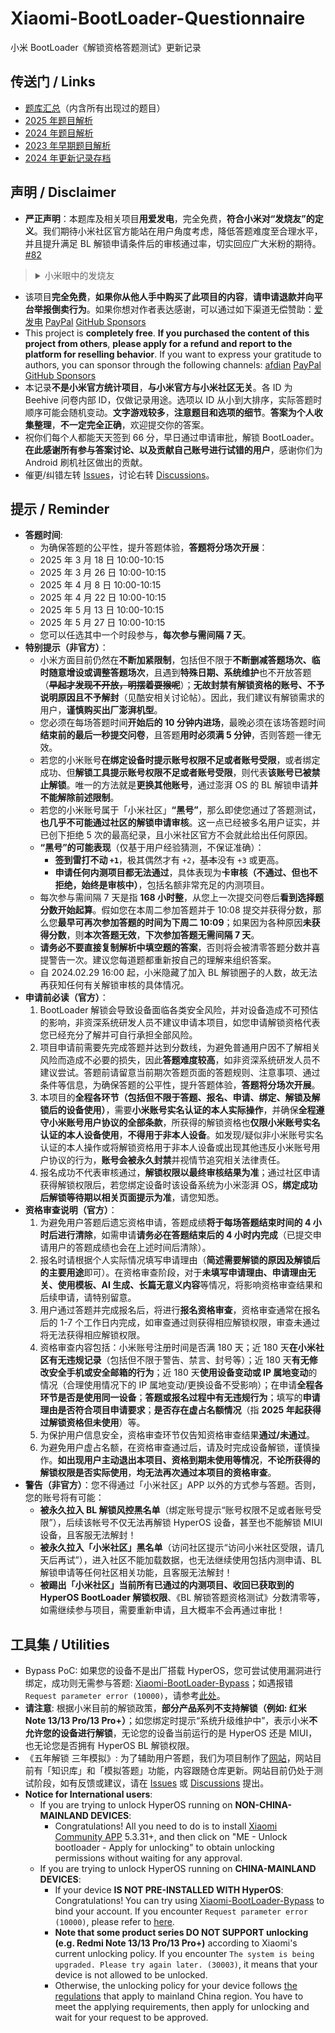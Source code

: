 # Xiaomi-BootLoader-Questionnaire
小米 BootLoader《解锁资格答题测试》更新记录

## 传送门 / Links
- [题库汇总](https://github.com/MlgmXyysd/Xiaomi-BootLoader-Questionnaire/discussions/95)（内含所有出现过的题目）
- [2025 年题目解析](https://github.com/MlgmXyysd/Xiaomi-BootLoader-Questionnaire/discussions/238)
- [2024 年题目解析](https://github.com/MlgmXyysd/Xiaomi-BootLoader-Questionnaire/discussions/4)
- [2023 年早期题目解析](https://github.com/MlgmXyysd/Xiaomi-BootLoader-Questionnaire/discussions/69)
- [2024 年更新记录存档](history-2024.md)

## 声明 / Disclaimer
- **严正声明**：本题库及相关项目**用爱发电**，完全免费，**符合小米对“发烧友”的定义**。我们期待小米社区官方能站在用户角度考虑，降低答题难度至合理水平，并且提升满足 BL 解锁申请条件后的审核通过率，切实回应广大米粉的期待。 [#82](https://github.com/MlgmXyysd/Xiaomi-BootLoader-Questionnaire/discussions/82)
> <details>
>   <summary>小米眼中的发烧友</summary>
> 	
>   - 发烧友具备**分享精神**，因此在有一些好的知识或经验时，**会积极分享和交流**，不会去利用“资源”去“谋利”
> 	
>   - 发烧友具备**学习精神**，因此在遇到新鲜事物或新知识时，**会乐于学习和钻研**，不会肆意谩骂
>     
>   - 发烧友具备**探究精神**，因此在遇到不了解的问题时，**会在合理范围内主动探寻答案**，但不会寻求不正当“捷径”或采用违规方式
>     
>   <div align="center"><img src="https://github.com/MlgmXyysd/Xiaomi-BootLoader-Questionnaire/assets/27143040/d9ee55b2-edb5-4c18-b84e-56c28358df77" height="400px" /></div>
> </details>

- 该项目**完全免费**，**如果你从他人手中购买了此项目的内容**，**请申请退款并向平台举报倒卖行为**。如果你想对作者表达感谢，可以通过如下渠道无偿赞助：[爱发电](https://afdian.net/a/MlgmXyysd) [PayPal](https://paypal.me/MlgmXyysd) [GitHub Sponsors](https://github.com/sponsors/MlgmXyysd)
- This project is **completely free**. **If you purchased the content of this project from others**, **please apply for a refund and report to the platform for reselling behavior**. If you want to express your gratitude to authors, you can sponsor through the following channels: [afdian](https://afdian.net/a/MlgmXyysd) [PayPal](https://paypal.me/MlgmXyysd) [GitHub Sponsors](https://github.com/sponsors/MlgmXyysd)
- 本记录**不是小米官方统计项目**，**与小米官方与小米社区无关**。各 ID 为 Beehive 问卷内部 ID，仅做记录用途。选项以 ID 从小到大排序，实际答题时顺序可能会随机变动。**文字游戏较多**，**注意题目和选项的细节**。**答案为个人收集整理**，**不一定完全正确**，欢迎提交你的答案。
- 祝你们每个人都能天天签到 66 分，早日通过申请审批，解锁 BootLoader。**在此感谢所有参与答案讨论、以及贡献自己账号进行试错的用户**，感谢你们为 Android 刷机社区做出的贡献。
- 催更/纠错左转 [Issues](https://github.com/MlgmXyysd/Xiaomi-BootLoader-Questionnaire/issues)，讨论右转 [Discussions](https://github.com/MlgmXyysd/Xiaomi-BootLoader-Questionnaire/discussions)。

## 提示 / Reminder
- **答题时间**:
  - 为确保答题的公平性，提升答题体验，**答题将分场次开展**：
  - 2025 年 3 月 18 日 10:00-10:15
  - 2025 年 3 月 26 日 10:00-10:15
  - 2025 年 4 月 8 日 10:00-10:15
  - 2025 年 4 月 22 日 10:00-10:15
  - 2025 年 5 月 13 日 10:00-10:15
  - 2025 年 5 月 27 日 10:00-10:15
  - 您可以任选其中一个时段参与，**每次参与需间隔 7 天**。
- **特别提示（非官方）**：
  - 小米方面目前仍然在**不断加紧限制**，包括但不限于**不断删减答题场次、临时随意增设或调整答题场次**，且遇到**特殊日期、系统维护**也不开放答题（**~~早起才发现不开放，明摆着耍猴呢~~**）；**无故封禁有解锁资格的账号、不予说明原因且不予解封**（见酷安相关讨论帖）。因此，我们建议有解锁需求的用户，**谨慎购买出厂澎湃机型**。
  - 您必须在每场答题时间**开始后的 10 分钟内进场**，最晚必须在该场答题时间**结束前的最后一秒提交问卷**，且答题**用时必须满 5 分钟**，否则答题一律无效。
  - 若您的小米账号**在绑定设备时提示账号权限不足或者账号受限**，或者绑定成功、但**解锁工具提示账号权限不足或者账号受限**，则代表**该账号已被禁止解锁**。唯一的方法就是**更换其他账号**，通过澎湃 OS 的 BL 解锁申请**并不能解除前述限制**。
  - 若您的小米账号属于「小米社区」**“黑号”**，那么即使您通过了答题测试，**也几乎不可能通过社区的解锁申请审核**。这一点已经被多名用户证实，并已创下拒绝 5 次的最高纪录，且小米社区官方不会就此给出任何原因。
  - **“黑号”的可能表现**（仅基于用户经验猜测，不保证准确）：
    - **签到雷打不动 `+1`**，极其偶然才有 `+2`，~~基本~~没有 `+3` 或更高。
    - **申请任何内测项目都无法通过**，具体表现为**卡审核（不通过、但也不拒绝，始终是审核中）**，包括名额非常充足的内测项目。
  - 每次参与需间隔 7 天是指 **168 小时整**，从您上一次提交问卷后**看到选择题分数开始起算**。假如您在本周二参加答题并于 10:08 提交并获得分数，那么您**最早可再次参加答题的时间为下周二 10:09**；如果因为各种原因**未获得分数**，则**本次答题无效**，**下次参加答题无需间隔 7 天**。
  - **请务必不要直接复制解析中填空题的答案**，否则将会被清零答题分数并喜提警告一次。建议您每道题都重新按自己的理解来组织答案。
  - 自 2024.02.29 16:00 起，小米隐藏了加入 BL 解锁圈子的人数，故无法再获知任何有关解锁审核的具体情况。
- **申请前必读（官方）**：
  1. BootLoader 解锁会导致设备面临各类安全风险，并对设备造成不可预估的影响，非资深系统研发人员不建议申请本项目，如您申请解锁资格代表您已经充分了解并可自行承担全部风险。
  2. 项目申请前需要先完成答题并达到分数线，为避免普通用户因不了解相关风险而造成不必要的损失，因此**答题难度较高**，如非资深系统研发人员不建议尝试。答题前请留意当前期次答题页面的答题规则、注意事项、通过条件等信息，为确保答题的公平性，提升答题体验，**答题将分场次开展**。
  3. 本项目的**全程各环节（包括但不限于答题、报名、申请、绑定、解锁及解锁后的设备使用）**，需要**小米账号实名认证的本人实际操作**，并确保**全程遵守小米账号用户协议的全部条款**，所获得的解锁资格也**仅限小米账号实名认证的本人设备使用**，**不得用于非本人设备**。如发现/疑似非小米账号实名认证的本人操作或将解锁资格用于非本人设备或出现其他违反小米账号用户协议的行为，**账号会被永久封禁**并视情节追究相关法律责任。
  4. 报名成功不代表审核通过，**解锁权限以最终审核结果为准**；通过社区申请获得解锁权限后，若您绑定设备时该设备系统为小米澎湃 OS，**绑定成功后解锁等待期以相关页面提示为准**，请您知悉。
- **资格审查说明（官方）**：
  1. 为避免用户答题后遗忘资格申请，答题成绩**将于每场答题结束时间的 4 小时后进行清除**，如需申请**请务必在答题结束后的 4 小时内完成**（已提交申请用户的答题成绩也会在上述时间后清除）。
  2. 报名时请根据个人实际情况填写申请理由（**简述需要解锁的原因及解锁后的主要用途**即可）。在资格审查阶段，对于**未填写申请理由、申请理由无关、使用模板、AI 生成、长篇无意义内容**等情况，将影响资格审查结果和后续申请，请特别留意。
  3. 用户通过答题并完成报名后，将进行**报名资格审查**，资格审查通常在报名后的 1-7 个工作日内完成，如审查通过则获得相应解锁权限，审查未通过将无法获得相应解锁权限。
  4. 资格审查内容包括：小米账号注册时间是否满 180 天；近 180 天**在小米社区有无违规记录**（包括但不限于警告、禁言、封号等）；近 180 天**有无修改安全手机或安全邮箱的行为**；近 180 天**使用设备变动或 IP 属地变动**的情况（合理使用情况下的 IP 属地变动/更换设备不受影响）；在申请**全程各环节是否是使用同一设备**；**答题或报名过程中有无违规行为**；填写的**申请理由是否符合项目申请要求**；**是否存在虚占名额情况**（指 **2025 年起获得过解锁资格但未使用**）等。
  5. 为保护用户信息安全，资格审查环节仅告知资格审查结果**通过/未通过**。
  6. 为避免用户虚占名额，在资格审查通过后，请及时完成设备解锁，谨慎操作。**如出现用户主动退出本项目、资格到期未使用等情况**，**不论所获得的解锁权限是否实际使用**，**均无法再次通过本项目的资格审查**。
- **警告（非官方）**：您不得通过「小米社区」APP 以外的方式参与答题。否则，您的账号将有可能：
  - **被永久拉入 BL 解锁风控黑名单**（绑定账号提示“账号权限不足或者账号受限”），后续该帐号不仅无法再解锁 HyperOS 设备，甚至也不能解锁 MIUI 设备，且客服无法解封！
  - **被永久拉入「小米社区」黑名单**（访问社区提示“访问小米社区受限，请几天后再试”），进入社区不能加载数据，也无法继续使用包括内测申请、BL 解锁申请等任何社区相关功能，且客服无法解封！
  - **被踢出「小米社区」当前所有已通过的内测项目、收回已获取到的 HyperOS BootLoader 解锁权限**、《BL 解锁答题资格测试》分数清零等，如需继续参与项目，需要重新申请，且大概率不会再通过审批！

## 工具集 / Utilities
- Bypass PoC: 如果您的设备不是出厂搭载 HyperOS，您可尝试使用漏洞进行绑定，成功则无需参与答题: [Xiaomi-BootLoader-Bypass](https://github.com/MlgmXyysd/Xiaomi-HyperOS-BootLoader-Bypass)；如遇报错 `Request parameter error (10000)`，请参考[此处](https://www.coolapk.com/feed/53042929?shareKey=NzhmMGE5MTIxOWIwNjVjNDlhMzM)。
- **请注意**: 根据小米目前的解锁政策，**部分产品系列不支持解锁（例如: 红米 Note 13/13 Pro/13 Pro+）**；如您绑定时提示“系统升级维护中”，表示小米**不允许您的设备进行解锁**，无论您的设备当前运行的是 HyperOS 还是 MIUI，也无论您是否拥有 HyperOS BL 解锁权限。
- 《五年解锁 三年模拟》: 为了辅助用户答题，我们为项目制作了[网站](https://xmbl.neko.ink/)，网站目前有「知识库」和「模拟答题」功能，内容跟随仓库更新。网站目前仍处于测试阶段，如有反馈或建议，请在 [Issues](https://github.com/MlgmXyysd/Xiaomi-BootLoader-Questionnaire/issues) 或 [Discussions](https://github.com/MlgmXyysd/Xiaomi-BootLoader-Questionnaire/discussions) 提出。
- **Notice for International users**:
  - If you are trying to unlock HyperOS running on **NON-CHINA-MAINLAND DEVICES**:
    -  Congratulations! All you need to do is to install [Xiaomi Community APP](https://play.google.com/store/apps/details?id=com.mi.global.bbs) 5.3.31+, and then click on "ME - Unlock bootloader - Apply for unlocking" to obtain unlocking permissions without waiting for any approval.
  - If you are trying to unlock HyperOS running on **CHINA-MAINLAND DEVICES**:
    -  If your device **IS NOT PRE-INSTALLED WITH HyperOS**: Congratulations! You can try using [Xiaomi-BootLoader-Bypass](https://github.com/MlgmXyysd/Xiaomi-HyperOS-BootLoader-Bypass) to bind your account. If you encounter `Request parameter error (10000)`, please refer to [here](https://twitter.com/realMlgmXyysd/status/1748386904050110675).
    -  **Note that some product series DO NOT SUPPORT unlocking (e.g. Redmi Note 13/13 Pro/13 Pro+)** according to Xiaomi's current unlocking policy. If you encounter `The system is being upgraded. Please try again later. (30003)`, it means that your device is not allowed to be unlocked.
    -  Otherwise, the unlocking policy for your device follows [the regulations](https://web.vip.miui.com/page/info/mio/mio/testDetails?type=BL_BLOCK&id=-1) that apply to mainland China region. You have to meet the applying requirements, then apply for unlocking and wait for your request to be approved.
